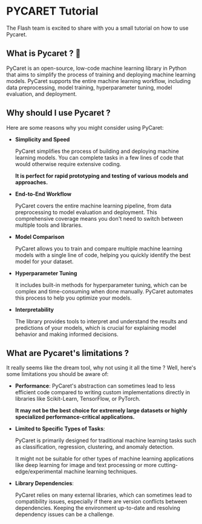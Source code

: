 # PYCARET Tutorial

The Flash team is excited to share with you a small tutorial on how to use Pycaret.

## What is Pycaret ? 🤔

PyCaret is an open-source, low-code machine learning library in Python that aims to simplify the process of training and deploying machine learning models. PyCaret supports the entire machine learning workflow, including data preprocessing, model training, hyperparameter tuning, model evaluation, and deployment.

## Why should I use Pycaret ?

Here are some reasons why you might consider using PyCaret:
- **Simplicity and Speed**

    PyCaret simplifies the process of building and deploying machine learning models. You can complete tasks in a few lines of code that would otherwise require extensive coding.

    **It is perfect for rapid prototyping and testing of various models and approaches.**

- **End-to-End Workflow**

    PyCaret covers the entire machine learning pipeline, from data preprocessing to model evaluation and deployment. This comprehensive coverage means you don't need to switch between multiple tools and libraries.

-  **Model Comparison**

    PyCaret allows you to train and compare multiple machine learning models with a single line of code, helping you quickly identify the best model for your dataset.

- **Hyperparameter Tuning**

    It includes built-in methods for hyperparameter tuning, which can be complex and time-consuming when done manually. PyCaret automates this process to help you optimize your models.
- **Interpretability**

    The library provides tools to interpret and understand the results and predictions of your models, which is crucial for explaining model behavior and making informed decisions.

## What are Pycaret's limitations ?

It really seems like the dream tool, why not using it all the time ? Well, here's some limitations you should be aware of:

- **Performance**:
  PyCaret's abstraction can sometimes lead to less efficient code compared to writing custom implementations directly in libraries like Scikit-Learn, TensorFlow, or PyTorch.

  **It may not be the best choice for extremely large datasets or highly specialized performance-critical applications.**

- **Limited to Specific Types of Tasks**:

  PyCaret is primarily designed for traditional machine learning tasks such as classification, regression, clustering, and anomaly detection.

  It might not be suitable for other types of machine learning applications like deep learning for image and text processing or more cutting-edge/experimental machine learning techniques.

- **Library Dependencies**:

  PyCaret relies on many external libraries, which can sometimes lead to compatibility issues, especially if there are version conflicts between dependencies. Keeping the environment up-to-date and resolving dependency issues can be a challenge.
